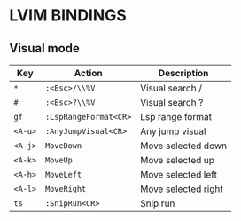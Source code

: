 # LVIM BINDINGS

## Visual mode

| Key     | Action                | Description         |
| ------- | --------------------- | ------------------- |
| `*`     | `:<Esc>/\\%V`         | Visual search /     |
| `#`     | `:<Esc>?\\%V`         | Visual search ?     |
| `gf`    | `:LspRangeFormat<CR>` | Lsp range format    |
| `<A-u>` | `:AnyJumpVisual<CR>`  | Any jump visual     |
| `<A-j>` | `MoveDown`            | Move selected down  |
| `<A-k>` | `MoveUp`              | Move selected up    |
| `<A-h>` | `MoveLeft`            | Move selected left  |
| `<A-l>` | `MoveRight`           | Move selected right |
| `ts`    | `:SnipRun<CR>`        | Snip run            |
